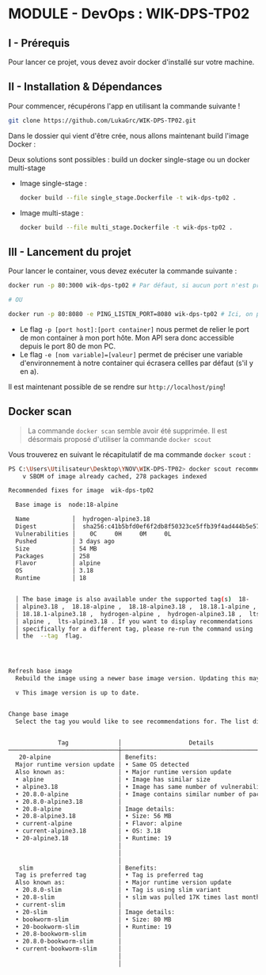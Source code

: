 # MODULE - DevOps : WIK-DPS-TP02

## I - Prérequis

Pour lancer ce projet, vous devez avoir docker d'installé sur votre machine.

## II - Installation & Dépendances

Pour commencer, récupérons l'app en utilisant la commande suivante !

```bash
git clone https://github.com/LukaGrc/WIK-DPS-TP02.git
```

Dans le dossier qui vient d'être crée, nous allons maintenant build l'image Docker :

Deux solutions sont possibles : build un docker single-stage ou un docker multi-stage

- Image single-stage :
    ```bash
    docker build --file single_stage.Dockerfile -t wik-dps-tp02 .
    ```
- Image multi-stage :
    ```bash
    docker build --file multi_stage.Dockerfile -t wik-dps-tp02 .
    ```

## III - Lancement du projet

Pour lancer le container, vous devez exécuter la commande suivante :

```bash
docker run -p 80:3000 wik-dps-tp02 # Par défaut, si aucun port n'est précisé en variable d'environnement, nous utilisons le port 3000.

# OU

docker run -p 80:8080 -e PING_LISTEN_PORT=8080 wik-dps-tp02 # Ici, on précise explicitement la variable d'environnement
```

- Le flag `-p [port host]:[port container]` nous permet de relier le port de mon container à mon port hôte. Mon API sera donc accessible depuis le port 80 de mon PC.
- Le flag `-e [nom variable]=[valeur]` permet de préciser une variable d'environnement à notre container qui écrasera cellles par défaut (s'il y en a).

Il est maintenant possible de se rendre sur `http://localhost/ping`!

## Docker scan

> La commande `docker scan` semble avoir été supprimée. Il est désormais proposé d'utiliser la commande `docker scout`

Vous trouverez en suivant le récapitulatif de ma commande `docker scout` :

```bash
PS C:\Users\Utilisateur\Desktop\YNOV\WIK-DPS-TP02> docker scout recommendations wik-dps-tp02
    v SBOM of image already cached, 278 packages indexed

Recommended fixes for image  wik-dps-tp02 

  Base image is  node:18-alpine 

  Name            │  hydrogen-alpine3.18 
  Digest          │  sha256:c41b5bfd0ef6f2db8f50323ce5ffb39f4ad444b5e5796c819ba4b1b799fbfdc2 
  Vulnerabilities │    0C     0H     0M     0L 
  Pushed          │ 3 days ago
  Size            │ 54 MB
  Packages        │ 258
  Flavor          │ alpine
  OS              │ 3.18
  Runtime         │ 18


  │ The base image is also available under the supported tag(s)  18- 
  │ alpine3.18 ,  18.18-alpine ,  18.18-alpine3.18 ,  18.18.1-alpine ,
  │ 18.18.1-alpine3.18 ,  hydrogen-alpine ,  hydrogen-alpine3.18 ,  lts-
  │ alpine ,  lts-alpine3.18 . If you want to display recommendations
  │ specifically for a different tag, please re-run the command using
  │ the  --tag  flag.




Refresh base image
  Rebuild the image using a newer base image version. Updating this may result in breaking changes.

  v This image version is up to date.


Change base image
  Select the tag you would like to see recommendations for. The list displays new recommended tags in descending order, where the top results are rated as most suitable.


              Tag              │                   Details                   │   Pushed    │       Vulnerabilities
───────────────────────────────┼─────────────────────────────────────────────┼─────────────┼──────────────────────────────
   20-alpine                   │ Benefits:                                   │ 2 weeks ago │    0C     0H     0M     0L
  Major runtime version update │ • Same OS detected                          │             │
  Also known as:               │ • Major runtime version update              │             │
  • alpine                     │ • Image has similar size                    │             │
  • alpine3.18                 │ • Image has same number of vulnerabilities  │             │
  • 20.8.0-alpine              │ • Image contains similar number of packages │             │
  • 20.8.0-alpine3.18          │                                             │             │
  • 20.8-alpine                │ Image details:                              │             │
  • 20.8-alpine3.18            │ • Size: 56 MB                               │             │
  • current-alpine             │ • Flavor: alpine                            │             │
  • current-alpine3.18         │ • OS: 3.18                                  │             │
  • 20-alpine3.18              │ • Runtime: 19                               │             │
                               │                                             │             │
                               │                                             │             │
                               │                                             │             │
   slim                        │ Benefits:                                   │ 3 days ago  │    0C     0H     0M    17L 
  Tag is preferred tag         │ • Tag is preferred tag                      │             │                        +17
  Also known as:               │ • Major runtime version update              │             │
  • 20.8.0-slim                │ • Tag is using slim variant                 │             │
  • 20.8-slim                  │ • slim was pulled 17K times last month      │             │
  • current-slim               │                                             │             │
  • 20-slim                    │ Image details:                              │             │
  • bookworm-slim              │ • Size: 80 MB                               │             │
  • 20-bookworm-slim           │ • Runtime: 19                               │             │
  • 20.8-bookworm-slim         │                                             │             │
  • 20.8.0-bookworm-slim       │                                             │             │
  • current-bookworm-slim      │                                             │             │
                               │                                             │             │
                               │                                             │             │
```
